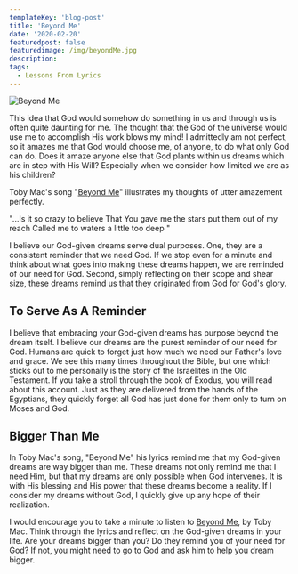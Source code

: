 ```yaml
---
templateKey: 'blog-post'
title: 'Beyond Me'
date: '2020-02-20'
featuredpost: false
featuredimage: /img/beyondMe.jpg
description:
tags:
  - Lessons From Lyrics
---
```


![Beyond Me](/img/beyondMe.jpg)

This idea that God would somehow do something in us and through us is often quite daunting for me. The thought that the God of the universe would use me to accomplish His work blows my mind! I admittedly am not perfect, so it amazes me that God would choose me, of anyone, to do what only God can do. Does it amaze anyone else that God plants within us dreams which are in step with His Will? Especially when we consider how limited we are as his children?

Toby Mac's song "[Beyond Me](https://genius.com/Tobymac-beyond-me-lyrics)" illustrates my thoughts of utter amazement perfectly.

"...Is it so crazy to believe
That You gave me the stars put them out of my reach
Called me to waters a little too deep "

I believe our God-given dreams serve dual purposes. One, they are a consistent reminder that we need God. If we stop even for a minute and think about what goes into making these dreams happen, we are reminded of our need for God. Second, simply reflecting on their scope and shear size, these dreams remind us that they originated from God for God's glory.

## To Serve As A Reminder

I believe that embracing your God-given dreams has purpose beyond the dream itself. I believe our dreams are the purest reminder of our need for God. Humans are quick to forget just how much we need our Father's love and grace. We see this many times throughout the Bible, but one which sticks out to me personally is the story of the Israelites in the Old Testament. If you take a stroll through the book of Exodus, you will read about this account. Just as they are delivered from the hands of the Egyptians, they quickly forget all God has just done for them only to turn on Moses and God.

## Bigger Than Me

In Toby Mac's song, "Beyond Me" his lyrics remind me that my God-given dreams are way bigger than me. These dreams not only remind me that I need Him, but that my dreams are only possible when God intervenes. It is with His blessing and His power that these dreams become a reality. If I consider my dreams without God, I quickly give up any hope of their realization.

I would encourage you to take a minute to listen to [Beyond Me](https://genius.com/Tobymac-beyond-me-lyrics), by Toby Mac. Think through the lyrics and reflect on the God-given dreams in your life. Are your dreams bigger than you? Do they remind you of your need for God? If not, you might need to go to God and ask him to help you dream bigger.
